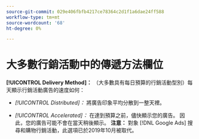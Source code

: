 ```yaml
---
source-git-commit: 029e406fbfb4217ce78364c2d1f1a6dae24ff588
workflow-type: tm+mt
source-wordcount: '68'
ht-degree: 0%

---
```

# 大多數行銷活動中的傳遞方法欄位

**[!UICONTROL Delivery Method]：** （大多數具有每日預算的行銷活動型別）每天顯示行銷活動廣告的速度如何：

* *[!UICONTROL Distributed]：* 將廣告印象平均分散到一整天裡。

* *[!UICONTROL Accelerated]：* 在達到預算之前，儘快顯示您的廣告。 因此，您的廣告可能不會在當天稍後顯示。 **注意：** 對象 [!DNL Google Ads] 搜尋和購物行銷活動，此選項已於2019年10月被取代。
